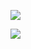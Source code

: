 ![](https://youpaiyun.zongqilive.cn/image/20210314193213.png)



![](https://youpaiyun.zongqilive.cn/image/20210314193745.png)

